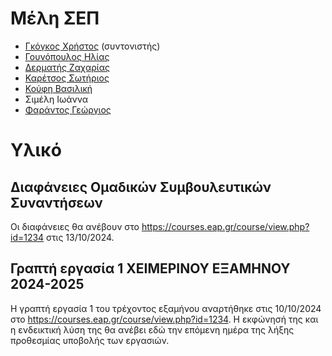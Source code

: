 # Μέλη ΣΕΠ

* [Γκόγκος Χρήστος](https://www.linkedin.com/in/christos-gogos-07a75bb) (συντονιστής)
* [Γουνόπουλος Ηλίας](https://www.linkedin.com/in/eliasgounopoulos/)
* [Δερματής Ζαχαρίας](https://www.linkedin.com/in/zacharias-dermatis-80245a85/) 
* [Καρέτσος Σωτήριος](https://www.linkedin.com/in/sotiris-karetsos-088b562a/)
* [Κούφη Βασιλική](https://www.linkedin.com/in/vassiliki-koufi-163a6512/)
* Σιμέλη Ιωάννα
* [Φαράντος Γεώργιος](https://www.linkedin.com/in/georgios-farantos-497931142/) 

# Υλικό

## Διαφάνειες Ομαδικών Συμβουλευτικών Συναντήσεων

Οι διαφάνειες θα ανέβουν στο <https://courses.eap.gr/course/view.php?id=1234> στις 13/10/2024.
<!-- * [1η ΟΣΣ (pdf)](./resources/3/ΔΙΑΦΑΝΕΙΕΣ%201ΗΣ%20ΟΣΣ.pdf) -->

## Γραπτή εργασία 1 ΧΕΙΜΕΡΙΝΟΥ ΕΞΑΜΗΝΟΥ 2024-2025

Η γραπτή εργασία 1 του τρέχοντος εξαμήνου αναρτήθηκε στις 10/10/2024 στο <https://courses.eap.gr/course/view.php?id=1234>. Η εκφώνησή της και η ενδεικτική λύση της θα ανέβει εδώ την επόμενη ημέρα της λήξης προθεσμίας υποβολής των εργασιών.
<!-- * [Εκφώνηση](./resources/fall_2024_2025_ge1.pdf) -->


<!-- ## Γραπτή εργασία 2 ΧΕΙΜΕΡΙΝΟΥ ΕΞΑΜΗΝΟΥ 2024-2025 
* [Εκφώνηση](./resources/fall_2023_2024_ge2.pdf)
* [Ενδεικτική λύση](./resources/fall_2023_2024_ge2_sol.pdf) -->